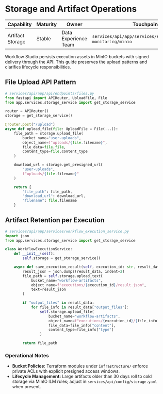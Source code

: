 # Storage and Artifact Operations

| Capability | Maturity | Owner | Touchpoints |
| --- | --- | --- | --- |
| Artifact Storage | Stable | Data Experience Team | `services/api/app/services/storage_service.py`, `monitoring/minio` |

Workflow Studio persists execution assets in MinIO buckets with signed delivery through the API. This guide preserves the upload
patterns and clarifies lifecycle responsibilities.

## File Upload API Pattern

```python
# services/api/app/api/endpoints/files.py
from fastapi import APIRouter, UploadFile, File
from app.services.storage_service import get_storage_service

router = APIRouter()
storage = get_storage_service()

@router.post("/upload")
async def upload_file(file: UploadFile = File(...)):
    file_path = storage.upload_file(
        bucket_name="user-uploads",
        object_name=f"uploads/{file.filename}",
        file_data=file.file,
        content_type=file.content_type
    )

    download_url = storage.get_presigned_url(
        "user-uploads",
        f"uploads/{file.filename}"
    )

    return {
        "file_path": file_path,
        "download_url": download_url,
        "filename": file.filename
    }
```

## Artifact Retention per Execution

```python
# services/api/app/services/workflow_execution_service.py
import json
from app.services.storage_service import get_storage_service

class WorkflowExecutionService:
    def __init__(self):
        self.storage = get_storage_service()

    async def save_execution_result(self, execution_id: str, result_data: dict):
        result_json = json.dumps(result_data, indent=2)
        file_path = self.storage.upload_text(
            bucket_name="workflow-artifacts",
            object_name=f"executions/{execution_id}/result.json",
            text=result_json
        )

        if "output_files" in result_data:
            for file_info in result_data["output_files"]:
                self.storage.upload_file(
                    bucket_name="workflow-artifacts",
                    object_name=f"executions/{execution_id}/{file_info['name']}",
                    file_data=file_info["content"],
                    content_type=file_info["type"]
                )

        return file_path
```

### Operational Notes

- **Bucket Policies:** Terraform modules under `infrastructure/` enforce private ACLs with explicit presigned access windows.
- **Lifecycle Management:** Large artifacts older than 30 days roll to cold storage via MinIO ILM rules; adjust in
  `services/api/config/storage.yaml` when present.

